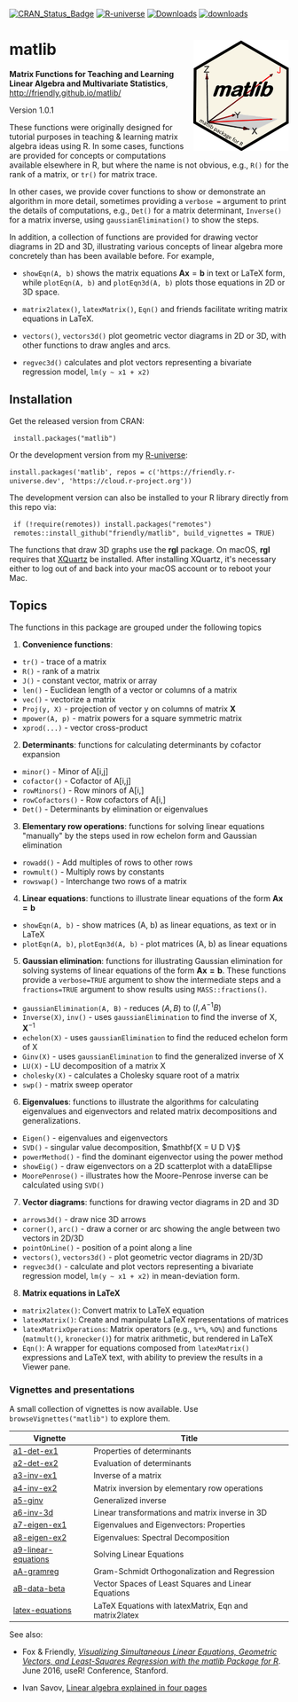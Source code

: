 <!-- badges: start -->

[![CRAN_Status_Badge](http://www.r-pkg.org/badges/version/matlib)](https://cran.r-project.org/package=matlib)
[![R-universe](https://friendly.r-universe.dev/badges/matlib)](https://friendly.r-universe.dev)
[![Downloads](http://cranlogs.r-pkg.org/badges/grand-total/matlib)](https://cran.r-project.org/package=matlib)
[![downloads](http://cranlogs.r-pkg.org/badges/matlib)](https://cran.r-project.org/package=matlib)

<!-- [![Dependencies](https://tinyverse.netlify.com/badge/matlib)](https://cran.r-project.org/package=matlib) -->

<!-- badges: end -->

# matlib <img src="man/figures/logo.png" align="right" height="200px" />

**Matrix Functions for Teaching and Learning Linear Algebra and Multivariate Statistics**, http://friendly.github.io/matlib/

Version 1.0.1

These functions were originally designed for tutorial purposes in teaching & learning matrix algebra
ideas using R. In some cases, functions are provided for concepts or computations available
elsewhere in R, but where the name is not obvious, e.g., `R()` for the rank of a matrix,
or `tr()` for matrix trace.

In other
cases, we provide cover functions to show or demonstrate an algorithm in more detail, sometimes
providing a `verbose =` argument to print the details of computations, e.g., `Det()` for a
matrix determinant, `Inverse()` for a matrix inverse, using `gaussianElimination()` to show the
steps.

In addition, a collection of functions are provided for drawing vector diagrams in 2D and 3D, illustrating
various concepts of linear algebra more concretely than has been available before.
For example, 

* `showEqn(A, b)` shows the matrix equations $\mathbf{A x} = \mathbf{b}$ in text or LaTeX form, while
`plotEqn(A, b)` and `plotEqn3d(A, b)` plots those equations in 2D or 3D space.

* `matrix2latex()`, `latexMatrix()`, `Eqn()` and friends facilitate writing matrix equations in LaTeX.

* `vectors()`, `vectors3d()` plot geometric vector diagrams in 2D or 3D, with other functions to draw
angles and arcs.

* `regvec3d()` calculates and plot vectors representing a bivariate regression model, `lm(y ~ x1 + x2)`

## Installation

Get the released version from CRAN:

     install.packages("matlib")

Or the development version from my [R-universe](https://friendly.r-universe.dev):

    install.packages('matlib', repos = c('https://friendly.r-universe.dev', 'https://cloud.r-project.org'))

The development version can also be installed to your R library directly from this repo via:

     if (!require(remotes)) install.packages("remotes")
     remotes::install_github("friendly/matlib", build_vignettes = TRUE)


The functions that draw 3D graphs use the **rgl** package. On macOS, **rgl** requires that [XQuartz](https://www.xquartz.org/) be installed. After installing XQuartz, it's necessary either to log out of and back into your macOS account or to reboot your Mac.


## Topics
The functions in this package are grouped under the following topics

1. **Convenience functions**:  

  - `tr()` - trace of a matrix
  - `R()` - rank of a matrix
  - `J()` - constant vector, matrix or array
  - `len()` - Euclidean length of a vector or columns of a matrix
  - `vec()` - vectorize a matrix
  - `Proj(y, X)` - projection of vector y on columns of matrix **X**
  - `mpower(A, p)` - matrix powers for a square symmetric matrix
  - `xprod(...)` - vector cross-product

2. **Determinants**: functions for calculating determinants by cofactor expansion

  - `minor()` - Minor of A[i,j]
  - `cofactor()` - Cofactor of A[i,j]
  - `rowMinors()` - Row minors of A[i,]
  - `rowCofactors()` - Row cofactors of A[i,]
  - `Det()` - Determinants by elimination or eigenvalues

3. **Elementary row operations**: functions for solving linear equations "manually" by the steps used in row echelon form and Gaussian elimination

  - `rowadd()` - Add multiples of rows to other rows
  - `rowmult()` - Multiply rows by constants
  - `rowswap()` - Interchange two rows of a matrix

4. **Linear equations**: functions to illustrate linear equations of the form $\mathbf{A x = b}$

  - `showEqn(A, b)` - show matrices (A, b) as linear equations, as text or in LaTeX
  - `plotEqn(A, b)`, `plotEqn3d(A, b)`  - plot matrices (A, b) as linear equations
  
5. **Gaussian elimination**: functions for illustrating Gaussian elimination for solving systems of linear equations of the form
$\mathbf{A x = b}$.  These functions provide a `verbose=TRUE` argument to show the intermediate steps
and a `fractions=TRUE` argument to show results using `MASS::fractions()`.

  - `gaussianElimination(A, B)` - reduces $(A, B)$ to $(I, A^{-1} B)$
  - `Inverse(X)`, `inv()` - uses `gaussianElimination` to find the inverse of X, $\mathbf{X}^{-1}$
  - `echelon(X)` - uses `gaussianElimination` to find the reduced echelon form of X
  - `Ginv(X)` - uses `gaussianElimination` to find the generalized inverse of X
  - `LU(X)` - LU decomposition of a matrix X
  - `cholesky(X)` - calculates a Cholesky square root of a matrix
  - `swp()` - matrix sweep operator

6. **Eigenvalues**: functions to illustrate the algorithms for calculating eigenvalues and eigenvectors and related matrix decompositions and generalizations.

  - `Eigen()` - eigenvalues and eigenvectors
  - `SVD()` - singular value decomposition, \$mathbf{X = U D V}$
  - `powerMethod()` - find the dominant eigenvector using the power method 
  - `showEig()` - draw eigenvectors on a 2D scatterplot with a dataEllipse
  - `MoorePenrose()` - illustrates how the Moore-Penrose inverse can be calculated using `SVD()`

7. **Vector diagrams**: functions for drawing vector diagrams in 2D and 3D

  - `arrows3d()` - draw nice 3D arrows
  - `corner()`, `arc()` -  draw a corner or arc showing the angle between two vectors in 2D/3D
  - `pointOnLine()` - position of a point along a line
  - `vectors()`, `vectors3d()` - plot geometric vector diagrams in 2D/3D 
  - `regvec3d()` - calculate and plot vectors representing a bivariate regression model, `lm(y ~ x1 + x2)` in mean-deviation form.

8. **Matrix equations in LaTeX** 
  - `matrix2latex()`: Convert matrix to LaTeX equation
  - `latexMatrix()`: Create and manipulate LaTeX representations of matrices
  - `latexMatrixOperations`: Matrix operators (e.g., `%*%`, `%O%`) and functions (`matmult()`, `kronecker()`) for matrix arithmetic, but rendered in LaTeX
  - `Eqn()`: A wrapper for equations composed from `latexMatrix()` expressions and LaTeX text, with ability to preview the results in a Viewer pane.

### Vignettes and presentations

A small collection of vignettes is now available.  Use `browseVignettes("matlib")` to explore them.

| Vignette                                                                                  | Title                                                 |
|-------------------------------------------------------------------------------------------|-----------------------------------------------        |
| [a1-det-ex1](http://friendly.github.io/matlib/articles/a1-det-ex1.html)                   | Properties of determinants                            |
| [a2-det-ex2](http://friendly.github.io/matlib/articles/a2-det-ex2.html)                   | Evaluation of determinants                            |
| [a3-inv-ex1](http://friendly.github.io/matlib/articles/a3-inv-ex1.html)                   | Inverse of a matrix                                   |
| [a4-inv-ex2](http://friendly.github.io/matlib/articles/a4-inv-ex2.html)                   | Matrix inversion by elementary row operations         |
| [a5-ginv](http://friendly.github.io/matlib/articles/a5-ginv.html)                         | Generalized inverse                                   |
| [a6-inv-3d](http://friendly.github.io/matlib/articles/a6-inv-3d.html)                     | Linear transformations and matrix inverse in 3D   |
| [a7-eigen-ex1](http://friendly.github.io/matlib/articles/a7-eigen-ex1.html)               | Eigenvalues and Eigenvectors: Properties              |
| [a8-eigen-ex2](http://friendly.github.io/matlib/articles/a8-eigen-ex2.html)               | Eigenvalues: Spectral Decomposition                   |
| [a9-linear-equations](http://friendly.github.io/matlib/articles/a9-linear-equations.html) | Solving Linear Equations                              |
| [aA-gramreg](http://friendly.github.io/matlib/articles/aA-gramreg.html)                   | Gram-Schmidt Orthogonalization and Regression         |
| [aB-data-beta](http://friendly.github.io/matlib/articles/aB-data-beta.html)               | Vector Spaces of Least Squares and Linear Equations   |
| [latex-equations](http://friendly.github.io/matlib/articles/latex-equations.html)   | LaTeX Equations with latexMatrix, Eqn and matrix2latex|


See also: 

* Fox & Friendly, [_Visualizing Simultaneous Linear Equations, Geometric Vectors, and Least-Squares Regression with the matlib Package for R_](https://facsocsci.mcmaster.ca/jfox/Papers/matlib-useR2016.pdf).
June 2016, useR! Conference, Stanford.

<!-- (https://socialsciences.mcmaster.ca/jfox/Papers/matlib-useR2016.pdf), -->

* Ivan Savov, [Linear algebra explained in four pages](https://souravsengupta.com/cds2016/lectures/Savov_Notes.pdf)


